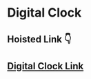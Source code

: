 # Digital Clock

## Hoisted Link 👇

## [Digital Clock Link](https://ugamraj.github.io/JavaScript-M4/Digital%20Clock/)
